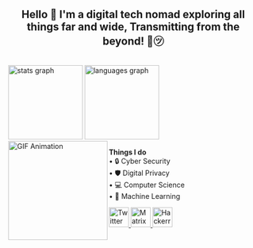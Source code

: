 <h2 align="center">Hello 👋 I'm a digital tech nomad exploring all things far and wide, Transmitting from the beyond! 📡㋡</h2>

<br clear="both">

<div align="left">
  <img src="https://github-readme-stats.vercel.app/api?username=xskritchc&hide_title=false&hide_rank=false&show_icons=true&include_all_commits=true&count_private=true&disable_animations=false&theme=dracula&locale=en&hide_border=false&order=1" height="150" alt="stats graph" />
  <img src="https://github-readme-stats.vercel.app/api/top-langs?username=xskritchc&locale=en&hide_title=false&layout=compact&card_width=320&langs_count=5&theme=dracula&hide_border=false&order=2" height="150" alt="languages graph" />
</div>

<img align="left" height="200" src="https://media4.giphy.com/media/v1.Y2lkPTc5MGI3NjExYzZwdXh4NjU3aHIwdm5vcHFzYTZweGt1cjE2aHZvZjNqbGZ0cG8wNiZlcD12MV9pbnRlcm5hbF9naWZfYnlfaWQmY3Q9Zw/phHUNy7wDCj3vElzCm/giphy.webp" alt="GIF Animation" />

<p align="left">
  <strong>Things I do</strong><br>
  • 🔒 Cyber Security<br>
  • 🛡️ Digital Privacy<br>
  • 💻 Computer Science<br>
  • 🤖 Machine Learning
</p>


<div align="left">
  <a href="https://x.com/xskritchc" target="_blank">
    <img src="https://img.shields.io/static/v1?message=X&logo=X&label=&color=1DA1F2&logoColor=white&labelColor=&style=for-the-badge" height="40" alt="Twitter logo" />
  </a>
  <a href="https://matrix.org/#/@xqskritch:matrix.org" target="_blank">
    <img src="https://img.shields.io/static/v1?message=Matrix&logo=matrix&label=&color=000000&logoColor=white&labelColor=&style=for-the-badge" height="40" alt="Matrix logo" />
  </a>
  <a href="https://www.hackerrank.com/profile/xskritchc" target="_blank">
    <img src="https://img.shields.io/static/v1?message=HackerRank&logo=hackerrank&label=&color=2EC866&logoColor=white&labelColor=&style=for-the-badge" height="40" alt="Hackerrank logo" />
  </a>
</div>
